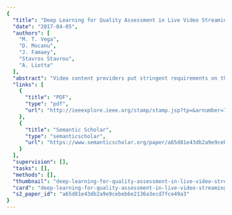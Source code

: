 ```yaml
---
{
  "title": "Deep Learning for Quality Assessment in Live Video Streaming",
  "date": "2017-04-05",
  "authors": [
    "M. T. Vega",
    "D. Mocanu",
    "J. Famaey",
    "Stavros Stavrou",
    "A. Liotta"
  ],
  "abstract": "Video content providers put stringent requirements on the quality assessment methods realized on their services. They need to be accurate, real-time, adaptable to new content, and scalable as the video set grows. In this letter, we introduce a novel automated and computationally efficient video assessment method. It enables accurate real-time (online) analysis of delivered quality in an adaptable and scalable manner. Offline deep unsupervised learning processes are employed at the server side and inexpensive no-reference measurements at the client side. This provides both real-time assessment and performance comparable to the full reference counterpart, while maintaining its no-reference characteristics. We tested our approach on the LIMP Video Quality Database (an extensive packet loss impaired video set) obtaining a correlation between <inline-formula><tex-math notation=\"LaTeX\">$78\\%$</tex-math> </inline-formula> and <inline-formula><tex-math notation=\"LaTeX\">$91\\%$</tex-math></inline-formula> to the FR benchmark (the video quality metric). Due to its unsupervised learning essence, our method is flexible and dynamically adaptable to new content and scalable with the number of videos.",
  "links": [
    {
      "title": "PDF",
      "type": "pdf",
      "url": "http://ieeexplore.ieee.org/stamp/stamp.jsp?tp=&arnumber=7892928"
    },
    {
      "title": "Semantic Scholar",
      "type": "semanticscholar",
      "url": "https://www.semanticscholar.org/paper/a65d81e43db2a9e9cebeb6e2136a3ecd7fce49a3"
    }
  ],
  "supervision": [],
  "tasks": [],
  "methods": [],
  "thumbnail": "deep-learning-for-quality-assessment-in-live-video-streaming-thumb.jpg",
  "card": "deep-learning-for-quality-assessment-in-live-video-streaming-card.jpg",
  "s2_paper_id": "a65d81e43db2a9e9cebeb6e2136a3ecd7fce49a3"
}
---
```


